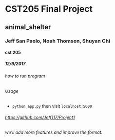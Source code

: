 # CST205 Final Project
## animal_shelter
### Jeff San Paolo, Noah Thomson, Shuyan Chi
#### cst 205
##### 12/9/2017
###### how to run program
###### Usage
- `python app.py` then visit `localhost:5000`
###### https://github.com/Jeff117/Project1
###### we'll add more features and improve the format. 




